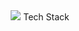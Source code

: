 <div align="center">
    <img src="https://github.com/seongwon030/seongwon030/assets/105052068/b1b8d140-72b2-45f4-9962-610a6dfe1a1e"/> Tech Stack 
</div>

